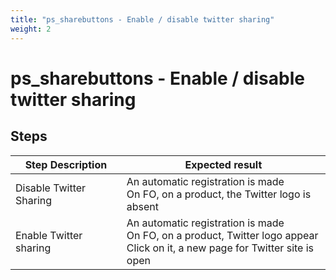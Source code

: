 ```yaml
---
title: "ps_sharebuttons - Enable / disable twitter sharing"
weight: 2
---
```


# ps_sharebuttons - Enable / disable twitter sharing
## Steps
| Step Description | Expected result |
| ----- | ----- |
| Disable Twitter Sharing | An automatic registration is made <br>On FO, on a product, the Twitter logo is absent |
| Enable Twitter sharing | An automatic registration is made <br>On FO, on a product, Twitter logo appear<br>Click on it, a new page for Twitter site is open |
